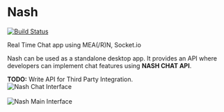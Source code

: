 # Nash

[![Build Status](https://travis-ci.org/dragfire/Nash.svg?branch=master)](https://travis-ci.org/dragfire/Nash)

Real Time Chat app using MEA(/R)N, Socket.io 

Nash can be used as a standalone desktop app.
It provides an API where developers can implement chat features using **NASH CHAT API**.

**TODO:** Write API for Third Party Integration.
<br/>
![Nash Chat Interface](https://www.dropbox.com/s/d01gdqn9rs93usl/nash_chat.png?dl=1)
<br/>
<br/>
![Nash Main Interface](https://www.dropbox.com/s/ydbbphzvooovnkh/nash_main.png?dl=1)
